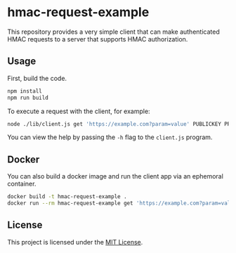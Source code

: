 # hmac-request-example

This repository provides a very simple client that can make authenticated
HMAC requests to a server that supports HMAC authorization.

## Usage

First, build the code.

```bash
npm install
npm run build
```

To execute a request with the client, for example:

```bash
node ./lib/client.js get 'https://example.com?param=value' PUBLICKEY PRIVATEKEY --content-type csv
```

You can view the help by passing the `-h` flag to the `client.js` program.

## Docker

You can also build a docker image and run the client app via an ephemoral container.

```bash
docker build -t hmac-request-example .
docker run --rm hmac-request-example get 'https://example.com?param=value' PUBLICKEY PRIVATEKEY --content-type csv > output.csv
```

## License

This project is licensed under the [MIT License](LICENSE.md).
